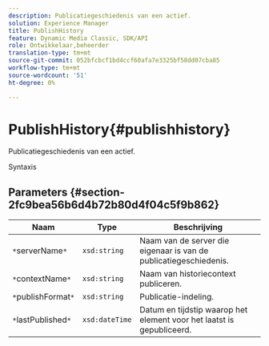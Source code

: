 ```yaml
---
description: Publicatiegeschiedenis van een actief.
solution: Experience Manager
title: PublishHistory
feature: Dynamic Media Classic, SDK/API
role: Ontwikkelaar,beheerder
translation-type: tm+mt
source-git-commit: 052bfcbcf1bd4ccf60afa7e3325bf58dd07cba85
workflow-type: tm+mt
source-wordcount: '51'
ht-degree: 0%

---
```



# PublishHistory{#publishhistory}

Publicatiegeschiedenis van een actief.

Syntaxis

## Parameters {#section-2fc9bea56b6d4b72b80d4f04c5f9b862}

| Naam | Type | Beschrijving |
|---|---|---|
| `*`serverName`*` | `xsd:string` | Naam van de server die eigenaar is van de publicatiegeschiedenis. |
| `*`contextName`*` | `xsd:string` | Naam van historiecontext publiceren. |
| `*`publishFormat`*` | `xsd:string` | Publicatie-indeling. |
| `*`lastPublished`*` | `xsd:dateTime` | Datum en tijdstip waarop het element voor het laatst is gepubliceerd. |

